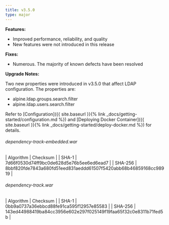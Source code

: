 ```yaml
---
title: v3.5.0
type: major
---
```


**Features:**

* Improved performance, reliability, and quality
* New features were not introduced in this release

**Fixes:**

* Numerous. The majority of known defects have been resolved

**Upgrade Notes:**

Two new properties were introduced in v3.5.0 that affect LDAP configuration. The properties are:

* alpine.ldap.groups.search.filter
* alpine.ldap.users.search.filter

Refer to [Configuration]({{ site.baseurl }}{% link _docs/getting-started/configuration.md %})
and [Deploying Docker Container]({{ site.baseurl }}{% link _docs/getting-started/deploy-docker.md %})
for details.

###### dependency-track-embedded.war

| Algorithm | Checksum |
| SHA-1     | 7d66f0530d74ff9bc0de628d5e76b5ee6ed6ead7 |
| SHA-256   | 8bbf820fde7843a680fd51eed831aeddd61507f5420abb68b46859168cc98919 |

###### dependency-track.war

| Algorithm | Checksum |
| SHA-1     | 0bb9a0737a36ebbcd88fe91ca595f12957e85583 |
| SHA-256   | 143ed44988419ba84cc3956e602e297f025149f19faa65f32c0e8311b71fed5b |
